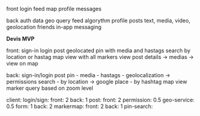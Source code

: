 front
  login
  feed
  map
  profile
  messages

back
  auth
  data geo query
  feed algorythm
  profile
    posts
      text, media, video, geolocation
    friends
  in-app messaging


**Devis MVP**

front:
  sign-in
  login
  post geolocated pin with media and hastags
  search by location or hastag
  map view with all markers
  view post details
    -> medias
    -> view on map

back:
  sign-in/login
  post pin
    - media
    - hastags
    - geolocalization
    -> permissions
  search
    - by location
      -> google place
    - by hashtag
  map view marker query based on zoom level

client:
  login/sign:
    front: 2
    back: 1
  post:
    front: 2
      permission: 0.5
      geo-service: 0.5
      form: 1
    back: 2
  markermap:
    front: 2
    back: 1
  pin-search:

